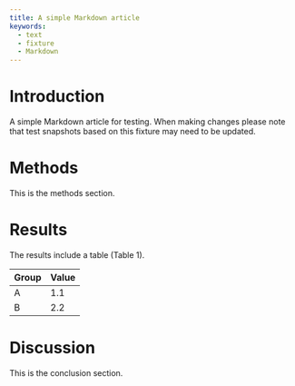 ```yaml
---
title: A simple Markdown article
keywords:
  - text
  - fixture
  - Markdown
---
```


# Introduction

A simple Markdown article for testing. When making changes please note that test snapshots based on this fixture may need to be updated.

# Methods

This is the methods section.

# Results

The results include a table (Table 1).

| Group | Value |
| ----- | ----- |
| A     | 1.1   |
| B     | 2.2   |

# Discussion

This is the conclusion section.
